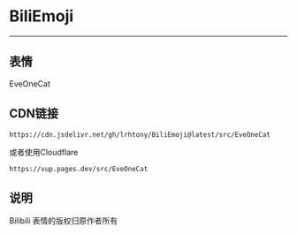 # BiliEmoji
---
## 表情
EveOneCat
## CDN链接
```
https://cdn.jsdelivr.net/gh/lrhtony/BiliEmoji@latest/src/EveOneCat
```
或者使用Cloudflare
```
https://vup.pages.dev/src/EveOneCat
```
## 说明
Bilibili 表情的版权归原作者所有
